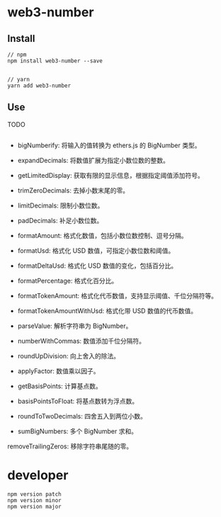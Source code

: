 # web3-number

## Install
```
// npm 
npm install web3-number --save


// yarn
yarn add web3-number
```

## Use
TODO
```

```

- bigNumberify: 将输入的值转换为 ethers.js 的 BigNumber 类型。

- expandDecimals: 将数值扩展为指定小数位数的整数。

- getLimitedDisplay: 获取有限的显示信息，根据指定阈值添加符号。

- trimZeroDecimals: 去掉小数末尾的零。

- limitDecimals: 限制小数位数。

- padDecimals: 补足小数位数。

- formatAmount: 格式化数值，包括小数位数控制、逗号分隔。

- formatUsd: 格式化 USD 数值，可指定小数位数和阈值。

- formatDeltaUsd: 格式化 USD 数值的变化，包括百分比。

- formatPercentage: 格式化百分比。

- formatTokenAmount: 格式化代币数值，支持显示阈值、千位分隔符等。

- formatTokenAmountWithUsd: 格式化带 USD 数值的代币数值。

- parseValue: 解析字符串为 BigNumber。

- numberWithCommas: 数值添加千位分隔符。

- roundUpDivision: 向上舍入的除法。

- applyFactor: 数值乘以因子。

- getBasisPoints: 计算基点数。

- basisPointsToFloat: 将基点数转为浮点数。

- roundToTwoDecimals: 四舍五入到两位小数。

- sumBigNumbers: 多个 BigNumber 求和。

removeTrailingZeros: 移除字符串尾随的零。


# developer
```
npm version patch
npm version minor
npm version major
```